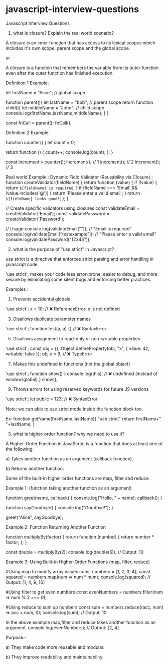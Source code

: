 # javascript-interview-questions
Javascript Interview Questions

1) what is closure? Explain the real world scenario? 

A closure is an inner function that has access to its lexical scopes which includes it's own scope, parent scope and the global scope.

or 

A closure is a function that remembers the variable from its outer function even after the outer function has finished execution.

Definition 1 Example:

let firstName = "Alice"; // global scope

function parent(){
  let lastName = "bob"; // parent scope
  return function child(){
    let middleName = "John"; // child scope
	console.log(firstName,lastName,middleName);
  }
}

const fnCall = parent();
fnCall();

Definition 2 Example:

function counter() {
  let count = 0;

  return function () {
    count++;
    console.log(count);
  };
}

const increment = counter();
increment(); // 1
increment(); // 2
increment(); // 3

Real world Example : Dynamic Field Validator (Reusability via Closure) : 
function createValidator(fieldName) {
  return function (value) {
    if (!value) {
      return `${fieldName} is required`;
    }
    if (fieldName === 'Email' && !value.includes('@')) {
      return 'Please enter a valid email';
    }
    return `${fieldName} looks good!`;
  };
}

// Create specific validators using closures
const validateEmail = createValidator('Email');
const validatePassword = createValidator('Password');

// Usage
console.log(validateEmail(""));             // "Email is required"
console.log(validateEmail("testexample"));  // "Please enter a valid email"
console.log(validatePassword("12345")); 

2) what is the purpose of "use strict" in Javascript?

use strict is a directive that enforces strict parsing and error handling in javascript code 

'use strict'; makes your code less error-prone, easier to debug, and more secure by eliminating some silent bugs and enforcing better practices.

Examples :
1) Prevents accidental globals
   
'use strict';
x = 10; // ❌ ReferenceError: x is not defined

3) Disallows duplicate parameter names
   
'use strict';
function test(a, a) {} // ❌ SyntaxError

5) Disallows assignment to read-only or non-writable properties
   
'use strict';
const obj = {};
Object.defineProperty(obj, "x", { value: 42, writable: false });
obj.x = 9; // ❌ TypeError

7) Makes this undefined in functions (not the global object)
   
'use strict';
function show() {
  console.log(this); // ❌ undefined (instead of window/global)
}
show();

9) Throws errors for using reserved keywords for future JS versions

'use strict';
let public = 123; // ❌ SyntaxError

Note: we can able to use strict mode inside the function block too.

Ex: 
function getName(firstName,lastName){
  "use strict"
  return firstName+" "+lastName;
}

3) what is higher-order function? why we need to use it?

A Higher-Order Function in JavaScript is a function that does at least one of the following:

a) Takes another function as an argument (callback function).

b) Returns another function.

Some of the built-in higher order functions are map, filter and reduce.

Example 1: (function taking another function as an argument)

function greet(name, callback) {
    console.log("Hello, " + name);
    callback();
}

function sayGoodbye() {
    console.log("Goodbye!");
}

greet("Alice", sayGoodbye);

Example 2: Function Returning Another Function

function multiplyBy(factor) {
    return function (number) {
        return number * factor;
    };
}

const double = multiplyBy(2);
console.log(double(5)); // Output: 10

Example 3: Using Built-in Higher-Order Functions (map, filter, reduce)

#Using map to modify array values
const numbers = [1, 2, 3, 4];
const squared = numbers.map(num => num * num);
console.log(squared); // Output: [1, 4, 9, 16]

#Using filter to get even numbers
const evenNumbers = numbers.filter(num => num % 2 === 0);

#Using reduce to sum up numbers
const sum = numbers.reduce((acc, num) => acc + num, 0);
console.log(sum); // Output: 10

In the above example map,filter and reduce takes another function as an argument.
console.log(evenNumbers); // Output: [2, 4]

Purpose:-

a) They make code more reusable and modular.

b) They improve readability and maintainability.
